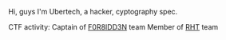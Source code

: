 Hi, guys
I'm Ubertech, a hacker, cyptography spec.

CTF activity:
Captain of [F0R8IDD3N](https://ctftime.org/team/309255) team
Member of [RHT](https://ctftime.org/team/186788) team
